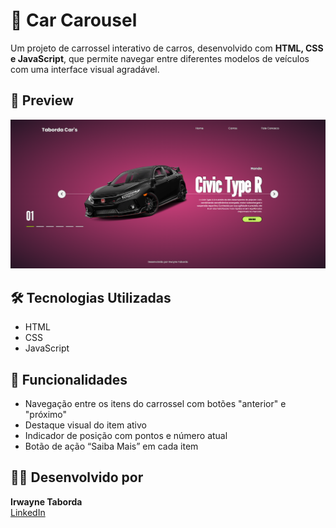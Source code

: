 # 🚗 Car Carousel
Um projeto de carrossel interativo de carros, desenvolvido com **HTML, CSS e JavaScript**, que permite navegar entre diferentes modelos de veículos com uma interface visual agradável.

## 📸 Preview
![preview do projeto](./img/preview.png) <!-- Atualize esse caminho se necessário -->

## 🛠 Tecnologias Utilizadas
- HTML
- CSS
- JavaScript

## 🎯 Funcionalidades
- Navegação entre os itens do carrossel com botões "anterior" e "próximo"
- Destaque visual do item ativo
- Indicador de posição com pontos e número atual
- Botão de ação “Saiba Mais” em cada item

## 👨‍💻 Desenvolvido por
**Irwayne Taborda**  
[LinkedIn](https://www.linkedin.com/in/irwaynetaborda/)
